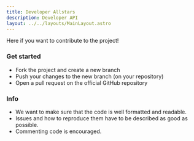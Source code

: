 ```yaml
---
title: Developer Allstars
description: Developer API
layout: ../../layouts/MainLayout.astro
---
```


Here if you want to contribute to the project!

### Get started 

- Fork the project and create a new branch
- Push your changes to the new branch (on your repository)
- Open a pull request on the official GitHub repository

### Info 
- We want to make sure that the code is well formatted and readable.
- Issues and how to reproduce them have to be described as good as possible.
- Commenting code is encouraged. 


